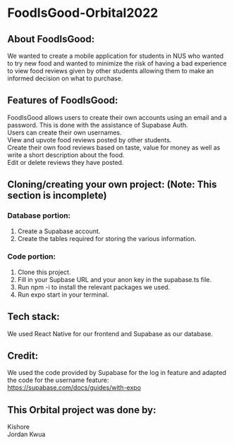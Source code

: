 # FoodIsGood-Orbital2022
## About FoodIsGood:
We wanted to create a mobile application for students in NUS who wanted to try new food and wanted to minimize the risk of having a bad experience to
view food reviews given by other students allowing them to make an informed decision on what to purchase. 

## Features of FoodIsGood:
FoodIsGood allows users to create their own accounts using an email and a password. This is done with the assistance of Supabase Auth.  
Users can create their own usernames.  
View and upvote food reviews posted by other students.  
Create their own food reviews based on taste, value for money as well as write a short description about the food.  
Edit or delete reviews they have posted.  

## Cloning/creating your own project: (Note: This section is incomplete)
### Database portion:
1. Create a Supabase account.
2. Create the tables required for storing the various information.
### Code portion:
1. Clone this project.
2. Fill in your Supbase URL and your anon key in the supabase.ts file.
3. Run npm -i to install the relevant packages we used.
4. Run expo start in your terminal.

## Tech stack:
We used React Native for our frontend and Supabase as our database.

## Credit:
We used the code provided by Supabase for the log in feature and adapted the code for the username feature:
https://supabase.com/docs/guides/with-expo

## This Orbital project was done by:
Kishore  
Jordan Kwua
